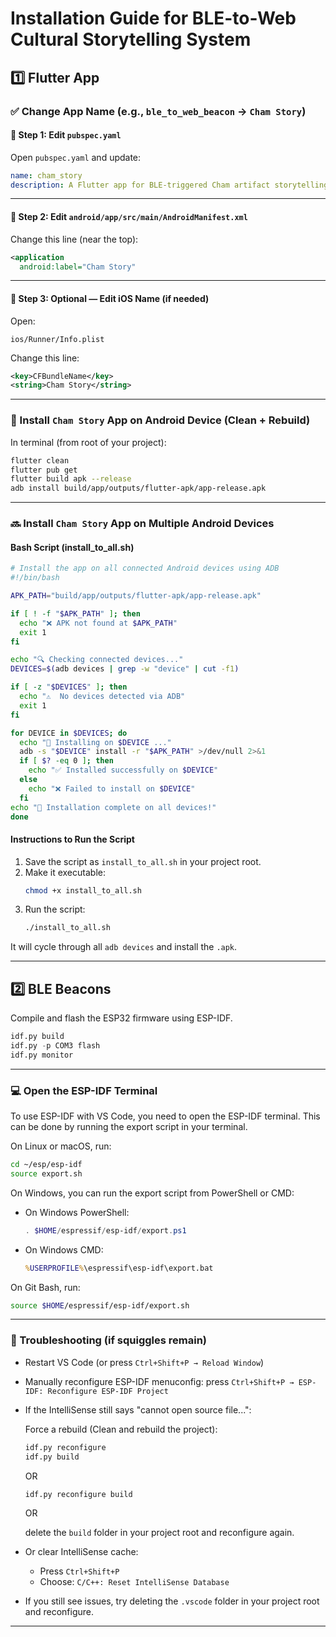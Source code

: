 # Installation Guide for BLE-to-Web Cultural Storytelling System

## 1️⃣ Flutter App

### ✅ Change App Name (e.g., `ble_to_web_beacon` → `Cham Story`)

#### 🔧 Step 1: Edit `pubspec.yaml`

Open `pubspec.yaml` and update:

```yaml
name: cham_story
description: A Flutter app for BLE-triggered Cham artifact storytelling.
```

---

#### 🔧 Step 2: Edit `android/app/src/main/AndroidManifest.xml`

Change this line (near the top):

```xml
<application
  android:label="Cham Story"
```

---

#### 🔧 Step 3: Optional — Edit iOS Name (if needed)

Open:

```
ios/Runner/Info.plist
```

Change this line:

```xml
<key>CFBundleName</key>
<string>Cham Story</string>
```

---

### 📱 Install `Cham Story` App on Android Device (Clean + Rebuild)

In terminal (from root of your project):

```bash
flutter clean
flutter pub get
flutter build apk --release
adb install build/app/outputs/flutter-apk/app-release.apk
```

---

### :soon: Install `Cham Story` App on Multiple Android Devices

#### Bash Script (install_to_all.sh)

```bash
# Install the app on all connected Android devices using ADB
#!/bin/bash

APK_PATH="build/app/outputs/flutter-apk/app-release.apk"

if [ ! -f "$APK_PATH" ]; then
  echo "❌ APK not found at $APK_PATH"
  exit 1
fi

echo "🔍 Checking connected devices..."
DEVICES=$(adb devices | grep -w "device" | cut -f1)

if [ -z "$DEVICES" ]; then
  echo "⚠️  No devices detected via ADB"
  exit 1
fi

for DEVICE in $DEVICES; do
  echo "📱 Installing on $DEVICE ..."
  adb -s "$DEVICE" install -r "$APK_PATH" >/dev/null 2>&1
  if [ $? -eq 0 ]; then
    echo "✅ Installed successfully on $DEVICE"
  else
    echo "❌ Failed to install on $DEVICE"
  fi
echo "🎉 Installation complete on all devices!"
done
```
#### Instructions to Run the Script
1. Save the script as `install_to_all.sh` in your project root.
2. Make it executable:
   ```bash
   chmod +x install_to_all.sh
   ```
3. Run the script:
   ```bash
   ./install_to_all.sh
   ```
It will cycle through all `adb devices` and install the `.apk`.

---

## 2️⃣ BLE Beacons

Compile and flash the ESP32 firmware using ESP-IDF.
```idf.py set-target esp32
idf.py build
idf.py -p COM3 flash
idf.py monitor
```

---

### 💻 Open the ESP-IDF Terminal

To use ESP-IDF with VS Code, you need to open the ESP-IDF terminal. This can be done by running the export script in your terminal.

On Linux or macOS, run:

```bash
cd ~/esp/esp-idf
source export.sh
```
On Windows, you can run the export script from PowerShell or CMD:

  - On Windows PowerShell:

    ```powershell
    . $HOME/espressif/esp-idf/export.ps1
    ```

  - On Windows CMD:

    ```cmd
    %USERPROFILE%\espressif\esp-idf\export.bat
    ```

On Git Bash, run:

   ```bash
   source $HOME/espressif/esp-idf/export.sh
   ```

---

### 🔁 Troubleshooting (if squiggles remain)

- Restart VS Code (or press `Ctrl+Shift+P → Reload Window`)

- Manually reconfigure ESP-IDF menuconfig: press `Ctrl+Shift+P → ESP-IDF: Reconfigure ESP-IDF Project`

- If the IntelliSense still says "cannot open source file...":

  Force a rebuild (Clean and rebuild the project):

  ```idf.py fullclean
  idf.py reconfigure
  idf.py build
  ```
  OR
  
  ```idf.py fullclean
  idf.py reconfigure build
  ```

  OR
  
  delete the `build` folder in your project root and reconfigure again.

- Or clear IntelliSense cache:

  - Press `Ctrl+Shift+P`
  - Choose: `C/C++: Reset IntelliSense Database`

- If you still see issues, try deleting the `.vscode` folder in your project root and reconfigure.

---






